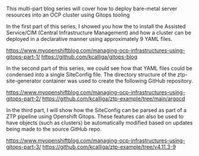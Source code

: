 This multi-part blog series will cover how to deploy bare-metal server resources into an OCP cluster using Gitops tooling

In the first part of this series, I showed you how the to install the Assisted Service/CIM (Central Infrastructure Management) and how a cluster can be deployed in a declarative manner using approximately 9 YAML files.

https://www.myopenshiftblog.com/managing-ocp-infrastructures-using-gitops-part-1/
https://github.com/kcalliga/gitops-blog

In the second part of this series, we could see how that YAML files could be condensed into a single SiteConfig file.  The directory structure of the ztp-site-generator container was used to create the following GitHub repository.

https://www.myopenshiftblog.com/managing-ocp-infrastructures-using-gitops-part-2/
https://github.com/kcalliga/ztp-example/tree/main/argocd

In the third part, I will show how the SiteConfig can be parsed as part of a ZTP pipeline using Openshift Gitops.  These features can also be used to have objects (such as clusters) be automatically modified based on updates being made to the source GitHub repo.

https://www.myopenshiftblog.com/managing-ocp-infrastructures-using-gitops-part-3/
https://github.com/kcalliga/ztp-example/tree/v4.11.3-9
